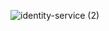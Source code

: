 ![identity-service (2)](https://github.com/user-attachments/assets/848db303-e9d3-4ffa-9a60-4627d8b726c1)
